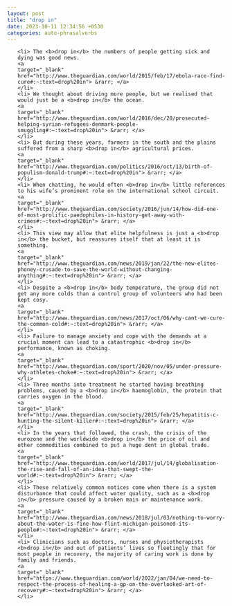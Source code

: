 ```yaml
---
layout: post
title: "drop in"
date: 2023-10-11 12:34:56 +0530
categories: auto-phrasalverbs
---
```

<ol>

    <li> The <b>drop in</b> the numbers of people getting sick and dying was good news.
    <a 
    target="_blank" 
    href="http://www.theguardian.com/world/2015/feb/17/ebola-race-find-cure#:~:text=drop%20in"> &rarr; </a>
    </li>
    <li> We thought about driving more people, but we realised that would just be a <b>drop in</b> the ocean.
    <a 
    target="_blank" 
    href="http://www.theguardian.com/world/2016/dec/20/prosecuted-helping-syrian-refugees-denmark-people-smuggling#:~:text=drop%20in"> &rarr; </a>
    </li>
    <li> But during these years, farmers in the south and the plains suffered from a sharp <b>drop in</b> agricultural prices.
    <a 
    target="_blank" 
    href="http://www.theguardian.com/politics/2016/oct/13/birth-of-populism-donald-trump#:~:text=drop%20in"> &rarr; </a>
    </li>
    <li> When chatting, he would often <b>drop in</b> little references to his wife’s prominent role on the international school circuit.
    <a 
    target="_blank" 
    href="http://www.theguardian.com/society/2016/jun/14/how-did-one-of-most-prolific-paedophiles-in-history-get-away-with-crimes#:~:text=drop%20in"> &rarr; </a>
    </li>
    <li> This view may allow that elite helpfulness is just a <b>drop in</b> the bucket, but reassures itself that at least it is something.
    <a 
    target="_blank" 
    href="http://www.theguardian.com/news/2019/jan/22/the-new-elites-phoney-crusade-to-save-the-world-without-changing-anything#:~:text=drop%20in"> &rarr; </a>
    </li>
    <li> Despite a <b>drop in</b> body temperature, the group did not get any more colds than a control group of volunteers who had been kept cosy.
    <a 
    target="_blank" 
    href="http://www.theguardian.com/news/2017/oct/06/why-cant-we-cure-the-common-cold#:~:text=drop%20in"> &rarr; </a>
    </li>
    <li> Failure to manage anxiety and cope with the demands at a crucial moment can lead to a catastrophic <b>drop in</b> performance, known as choking.
    <a 
    target="_blank" 
    href="http://www.theguardian.com/sport/2020/nov/05/under-pressure-why-athletes-choke#:~:text=drop%20in"> &rarr; </a>
    </li>
    <li> Three months into treatment he started having breathing problems, caused by a <b>drop in</b> haemoglobin, the protein that carries oxygen in the blood.
    <a 
    target="_blank" 
    href="http://www.theguardian.com/society/2015/feb/25/hepatitis-c-hunting-the-silent-killer#:~:text=drop%20in"> &rarr; </a>
    </li>
    <li> In the years that followed, the crash, the crisis of the eurozone and the worldwide <b>drop in</b> the price of oil and other commodities combined to put a huge dent in global trade.
    <a 
    target="_blank" 
    href="http://www.theguardian.com/world/2017/jul/14/globalisation-the-rise-and-fall-of-an-idea-that-swept-the-world#:~:text=drop%20in"> &rarr; </a>
    </li>
    <li> These relatively common notices come when there is a system disturbance that could affect water quality, such as a <b>drop in</b> pressure caused by a broken main or maintenance work.
    <a 
    target="_blank" 
    href="http://www.theguardian.com/news/2018/jul/03/nothing-to-worry-about-the-water-is-fine-how-flint-michigan-poisoned-its-people#:~:text=drop%20in"> &rarr; </a>
    </li>
    <li> Clinicians such as doctors, nurses and physiotherapists <b>drop in</b> and out of patients’ lives so fleetingly that for most people in recovery, the majority of caring work is done by family and friends.
    <a 
    target="_blank" 
    href="https://www.theguardian.com/world/2022/jan/04/we-need-to-respect-the-process-of-healing-a-gp-on-the-overlooked-art-of-recovery#:~:text=drop%20in"> &rarr; </a>
    </li>